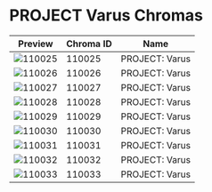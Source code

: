 # PROJECT Varus Chromas

| Preview | Chroma ID | Name |
|---------|-----------|------|
| ![110025](https://raw.communitydragon.org/latest/plugins/rcp-be-lol-game-data/global/default/v1/champion-chroma-images/110/110025.png) | 110025 | PROJECT: Varus |
| ![110026](https://raw.communitydragon.org/latest/plugins/rcp-be-lol-game-data/global/default/v1/champion-chroma-images/110/110026.png) | 110026 | PROJECT: Varus |
| ![110027](https://raw.communitydragon.org/latest/plugins/rcp-be-lol-game-data/global/default/v1/champion-chroma-images/110/110027.png) | 110027 | PROJECT: Varus |
| ![110028](https://raw.communitydragon.org/latest/plugins/rcp-be-lol-game-data/global/default/v1/champion-chroma-images/110/110028.png) | 110028 | PROJECT: Varus |
| ![110029](https://raw.communitydragon.org/latest/plugins/rcp-be-lol-game-data/global/default/v1/champion-chroma-images/110/110029.png) | 110029 | PROJECT: Varus |
| ![110030](https://raw.communitydragon.org/latest/plugins/rcp-be-lol-game-data/global/default/v1/champion-chroma-images/110/110030.png) | 110030 | PROJECT: Varus |
| ![110031](https://raw.communitydragon.org/latest/plugins/rcp-be-lol-game-data/global/default/v1/champion-chroma-images/110/110031.png) | 110031 | PROJECT: Varus |
| ![110032](https://raw.communitydragon.org/latest/plugins/rcp-be-lol-game-data/global/default/v1/champion-chroma-images/110/110032.png) | 110032 | PROJECT: Varus |
| ![110033](https://raw.communitydragon.org/latest/plugins/rcp-be-lol-game-data/global/default/v1/champion-chroma-images/110/110033.png) | 110033 | PROJECT: Varus |